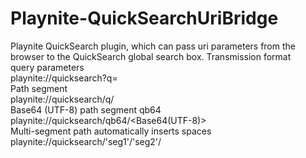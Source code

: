 # Playnite-QuickSearchUriBridge
Playnite QuickSearch plugin, which can pass uri parameters from the browser to the QuickSearch global search box.
Transmission format<br>
query parameters<br>
playnite://quicksearch?q=<URL encoded keywords><br>
Path segment<br>
playnite://quicksearch/q/<URL encoded keywords><br>
Base64 (UTF-8) path segment qb64<br>
playnite://quicksearch/qb64/<Base64(UTF-8)><br>
Multi-segment path automatically inserts spaces<br>
playnite://quicksearch/'seg1'/'seg2'/<br>
